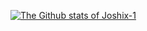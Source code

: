 [![The Github stats of Joshix-1](https://github-readme-stats.vercel.app/api?username=Joshix-1&show_icons=true&theme=vision-friendly-dark)](https://github.com/anuraghazra/github-readme-stats)
<a rel="me" href="https://uwu.social/@Joshix"></a>
